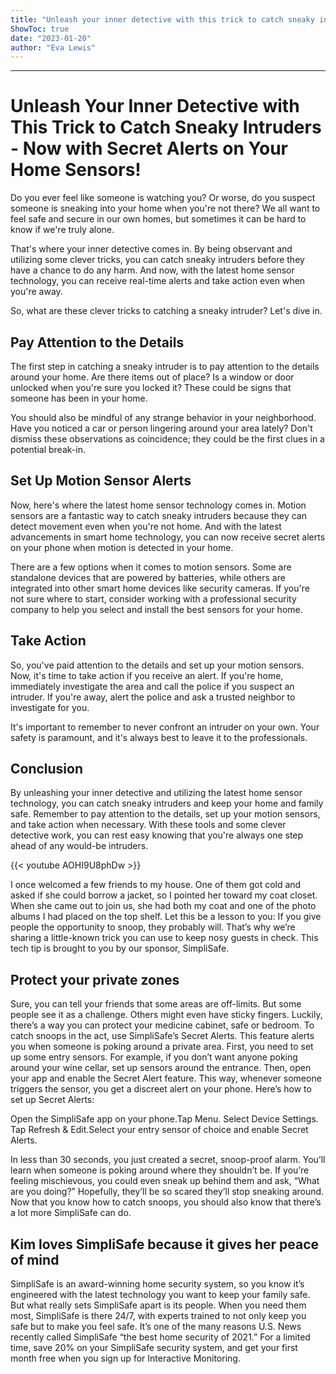 ```yaml
---
title: "Unleash your inner detective with this trick to catch sneaky intruders - now with secret alerts on your home sensors!"
ShowToc: true 
date: "2023-01-20"
author: "Eva Lewis"
---
```

*****
# Unleash Your Inner Detective with This Trick to Catch Sneaky Intruders - Now with Secret Alerts on Your Home Sensors!

Do you ever feel like someone is watching you? Or worse, do you suspect someone is sneaking into your home when you're not there? We all want to feel safe and secure in our own homes, but sometimes it can be hard to know if we're truly alone.

That's where your inner detective comes in. By being observant and utilizing some clever tricks, you can catch sneaky intruders before they have a chance to do any harm. And now, with the latest home sensor technology, you can receive real-time alerts and take action even when you're away.

So, what are these clever tricks to catching a sneaky intruder? Let's dive in.

## Pay Attention to the Details

The first step in catching a sneaky intruder is to pay attention to the details around your home. Are there items out of place? Is a window or door unlocked when you're sure you locked it? These could be signs that someone has been in your home.

You should also be mindful of any strange behavior in your neighborhood. Have you noticed a car or person lingering around your area lately? Don't dismiss these observations as coincidence; they could be the first clues in a potential break-in.

## Set Up Motion Sensor Alerts

Now, here's where the latest home sensor technology comes in. Motion sensors are a fantastic way to catch sneaky intruders because they can detect movement even when you're not home. And with the latest advancements in smart home technology, you can now receive secret alerts on your phone when motion is detected in your home.

There are a few options when it comes to motion sensors. Some are standalone devices that are powered by batteries, while others are integrated into other smart home devices like security cameras. If you're not sure where to start, consider working with a professional security company to help you select and install the best sensors for your home.

## Take Action

So, you've paid attention to the details and set up your motion sensors. Now, it's time to take action if you receive an alert. If you're home, immediately investigate the area and call the police if you suspect an intruder. If you're away, alert the police and ask a trusted neighbor to investigate for you.

It's important to remember to never confront an intruder on your own. Your safety is paramount, and it's always best to leave it to the professionals.

## Conclusion

By unleashing your inner detective and utilizing the latest home sensor technology, you can catch sneaky intruders and keep your home and family safe. Remember to pay attention to the details, set up your motion sensors, and take action when necessary. With these tools and some clever detective work, you can rest easy knowing that you're always one step ahead of any would-be intruders.

{{< youtube AOHI9U8phDw >}} 



I once welcomed a few friends to my house. One of them got cold and asked if she could borrow a jacket, so I pointed her toward my coat closet. When she came out to join us, she had both my coat and one of the photo albums I had placed on the top shelf.
Let this be a lesson to you: If you give people the opportunity to snoop, they probably will. That’s why we’re sharing a little-known trick you can use to keep nosy guests in check. This tech tip is brought to you by our sponsor, SimpliSafe.

 
## Protect your private zones


Sure, you can tell your friends that some areas are off-limits. But some people see it as a challenge. Others might even have sticky fingers.
Luckily, there’s a way you can protect your medicine cabinet, safe or bedroom. To catch snoops in the act, use SimpliSafe’s Secret Alerts. This feature alerts you when someone is poking around a private area.
First, you need to set up some entry sensors. For example, if you don’t want anyone poking around your wine cellar, set up sensors around the entrance. 
Then, open your app and enable the Secret Alert feature. This way, whenever someone triggers the sensor, you get a discreet alert on your phone. Here’s how to set up Secret Alerts:

 
Open the SimpliSafe app on your phone.Tap Menu. Select Device Settings. Tap Refresh & Edit.Select your entry sensor of choice and enable Secret Alerts.


In less than 30 seconds, you just created a secret, snoop-proof alarm. You’ll learn when someone is poking around where they shouldn’t be. If you’re feeling mischievous, you could even sneak up behind them and ask, “What are you doing?” 
Hopefully, they’ll be so scared they’ll stop sneaking around. Now that you know how to catch snoops, you should also know that there’s a lot more SimpliSafe can do.

 
## Kim loves SimpliSafe because it gives her peace of mind


SimpliSafe is an award-winning home security system, so you know it’s engineered with the latest technology you want to keep your family safe. But what really sets SimpliSafe apart is its people.
When you need them most, SimpliSafe is there 24/7, with experts trained to not only keep you safe but to make you feel safe. It’s one of the many reasons U.S. News recently called SimpliSafe “the best home security of 2021.”
For a limited time, save 20% on your SimpliSafe security system, and get your first month free when you sign up for Interactive Monitoring.




